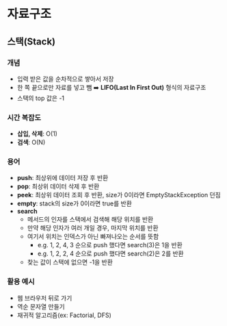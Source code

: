 # 자료구조
## 스택(Stack)

### 개념
- 입력 받은 값을 순차적으로 쌓아서 저장
- 한 쪽 끝으로만 자료를 넣고 뺌
  ➡️ **LIFO(Last In First Out)** 형식의 자료구조
- 스택의 top 값은 -1

### 시간 복잡도
- **삽입, 삭제**: O(1)
- **검색**: O(N)

### 용어
- **push**: 최상위에 데이터 저장 후 반환
- **pop**: 최상위 데이터 삭제 후 반환
- **peek**: 최상위 데이터 조회 후 반환, size가 0이라면 EmptyStackException 던짐
- **empty**: stack의 size가 0이라면 true를 반환
- **search**
  - 메서드의 인자를 스택에서 검색해 해당 위치를 반환
  - 만약 해당 인자가 여러 개일 경우, 마지막 위치를 반환
  - 여기서 위치는 인덱스가 아닌 빠져나오는 순서를 뜻함    
    - e.g. 1, 2, 4, 3 순으로 push 했다면 search(3)은 1을 반환  
    - e.g. 1, 2, 2, 4 순으로 push 했다면 search(2)은 2를 반환
  - 찾는 값이 스택에 없으면 -1을 반환

### 활용 예시
- 웹 브라우저 뒤로 가기
- 역순 문자열 만들기
- 재귀적 알고리즘(ex: Factorial, DFS)
